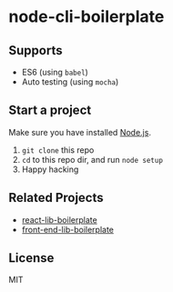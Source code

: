 # node-cli-boilerplate

## Supports

- ES6 (using `babel`)
- Auto testing (using `mocha`)

## Start a project

Make sure you have installed [Node.js](https://nodejs.org/).

1. `git clone` this repo
2. `cd` to this repo dir, and run `node setup`
3. Happy hacking

## Related Projects

- [react-lib-boilerplate](https://github.com/cantonjs/react-lib-boilerplate)
- [front-end-lib-boilerplate](https://github.com/cantonjs/front-end-lib-boilerplate)

## License

MIT
